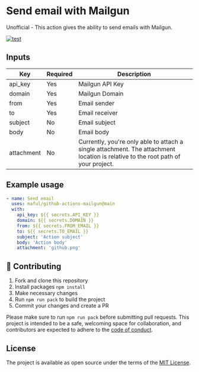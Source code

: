 # Send email with Mailgun

Unofficial - This action gives the ability to send emails with Mailgun.

[![test](https://github.com/maful/github-actions-mailgun/actions/workflows/test.yml/badge.svg?branch=main)](https://github.com/maful/github-actions-mailgun/actions/workflows/test.yml)

## Inputs

| Key        | Required | Description                                                                                                                           |
|------------|----------|---------------------------------------------------------------------------------------------------------------------------------------|
| api_key    | Yes      | Mailgun API Key                                                                                                                       |
| domain     | Yes      | Mailgun Domain                                                                                                                        |
| from       | Yes      | Email sender                                                                                                                          |
| to         | Yes      | Email receiver                                                                                                                        |
| subject    | No       | Email subject                                                                                                                         |
| body       | No       | Email body                                                                                                                            |
| attachment | No       | Currently, you're only able to attach a single attachment. The attachment location is relative to the root path of your project. |

## Example usage

```yml
- name: Send email
  uses: maful/github-actions-mailgun@main
  with:
    api_key: ${{ secrets.API_KEY }}
    domain: ${{ secrets.DOMAIN }}
    from: ${{ secrets.FROM_EMAIL }}
    to: ${{ secrets.TO_EMAIL }}
    subject: 'Action subject'
    body: 'Action body'
    attachment: 'github.png'
```

## 🙏 Contributing

1. Fork and clone this repository
2. Install packages `npm install`
3. Make necessary changes
4. Run `npm run pack` to build the project
5. Commit your changes and create a PR

Please make sure to run `npm run pack` before submitting pull requests. This project is intended to be a safe, welcoming space for collaboration, and contributors are expected to adhere to the [code of conduct](https://github.com/maful/versafleet-ruby/blob/master/CODE_OF_CONDUCT.md).

## License

The project is available as open source under the terms of the [MIT License](https://opensource.org/licenses/MIT).
